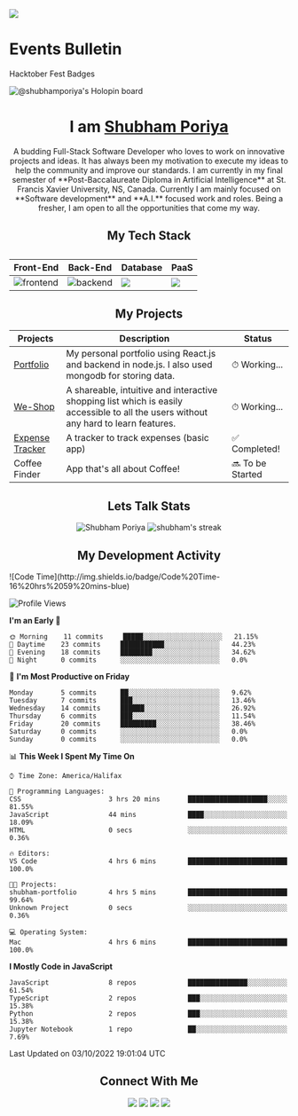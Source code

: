 <img src="https://readme-typing-svg.herokuapp.com?font=Fira+Code&pause=1000&width=435&lines=Hello!+Welcome+to+my+Github+page+.+.+."/>

<div>
  <h1>Events Bulletin</h1>
  <p>Hacktober Fest Badges</p>
  <img src="https://holopin.io/api/user/board?user=shubhamporiya" alt="@shubhamporiya's Holopin board" />
</div>

<div>
  
  <h1 align="center">I am <a href="https://github.com/ShubhamPoriya">Shubham Poriya</a></h1>
</div> 
<p align="center">A budding Full-Stack Software Developer who loves to work on innovative projects and ideas. It has always been my motivation to execute my ideas to help the community and improve our standards. I am currently in my final semester of **Post-Baccalaureate Diploma in Artificial Intelligence** at St. Francis Xavier University, NS, Canada. Currently I am mainly focused on **Software development** and **A.I.** focused work and roles. Being a fresher, I am open to all the opportunities that come my way.</p>  

<div align="center">
  <h2>My Tech Stack<h2>
  <table width="100%">
  <thead>
    <th>Front-End</th>
    <th>Back-End</th>
    <th>Database</th>
    <th>PaaS</th>
  </thead>
  <tbody>
    <tr>
      <td>
      <img src="https://skillicons.dev/icons?i=html,css,react" alt="frontend"/>
      </td>
      <td><img src="https://skillicons.dev/icons?i=js,nodejs,python" alt="backend"/></td>
      <td><img src="https://skillicons.dev/icons?i=mongodb"/></td>
      <td><img src="https://skillicons.dev/icons?i=aws,vercel"/></td>
    </tr>
  </tbody>
</table>
</div>




<h2 align="center">My Projects</h2>
<table>
  <thead>
    <th>Projects</th>
    <th>Description</th>
    <th>Status</th>
  </thead>
  <tbody>
    <tr>
      <td><a href="https://github.com/ShubhamPoriya/shubham-poriya">Portfolio</a></td>
      <td>My personal portfolio using React.js and backend in node.js. I also used mongodb for storing data.</td>
      <td>⏱ Working...</td>
    </tr>
    <tr>
      <td><a href="https://github.com/ShubhamPoriya/weshop-frontend">We-Shop</a></td>
      <td>A shareable, intuitive and interactive shopping list which is easily accessible to all the users without any hard to learn features.</td>
      <td>⏱ Working...</td>
    </tr>
    <tr>
      <td><a href="https://github.com/ShubhamPoriya/Expense-Tracker-REACT">Expense Tracker</a></td>
      <td>A tracker to track expenses (basic app)</td>
      <td>✅ Completed!</td>
    </tr>
    <tr>
      <td>Coffee Finder</td>
      <td>App that's all about Coffee!</td>
      <td>🔜 To be Started</td>
    </tr>
  </tbody>
</table>

<div align="center">

  <h2>Lets Talk Stats</h2>
  
  <tr>
    <td>
      <img src="https://github-readme-stats.vercel.app/api?username=ShubhamPoriya&show_icons=true&theme=radical" alt="Shubham Poriya"/>
    </td>
    <td>
      <img src="https://github-readme-streak-stats.herokuapp.com/?user=ShubhamPoriya" alt="shubham's streak" />
    </td>
  </tr>

</div>

<div>
  <h2 align="center">My Development Activity</h2>
<!--START_SECTION:waka-->
![Code Time](http://img.shields.io/badge/Code%20Time-16%20hrs%2059%20mins-blue)

![Profile Views](http://img.shields.io/badge/Profile%20Views-2-blue)

**I'm an Early 🐤** 

```text
🌞 Morning    11 commits     █████░░░░░░░░░░░░░░░░░░░░   21.15% 
🌆 Daytime    23 commits     ███████████░░░░░░░░░░░░░░   44.23% 
🌃 Evening    18 commits     ████████░░░░░░░░░░░░░░░░░   34.62% 
🌙 Night      0 commits      ░░░░░░░░░░░░░░░░░░░░░░░░░   0.0%

```
📅 **I'm Most Productive on Friday** 

```text
Monday       5 commits      ██░░░░░░░░░░░░░░░░░░░░░░░   9.62% 
Tuesday      7 commits      ███░░░░░░░░░░░░░░░░░░░░░░   13.46% 
Wednesday    14 commits     ██████░░░░░░░░░░░░░░░░░░░   26.92% 
Thursday     6 commits      ███░░░░░░░░░░░░░░░░░░░░░░   11.54% 
Friday       20 commits     █████████░░░░░░░░░░░░░░░░   38.46% 
Saturday     0 commits      ░░░░░░░░░░░░░░░░░░░░░░░░░   0.0% 
Sunday       0 commits      ░░░░░░░░░░░░░░░░░░░░░░░░░   0.0%

```


📊 **This Week I Spent My Time On** 

```text
⌚︎ Time Zone: America/Halifax

💬 Programming Languages: 
CSS                      3 hrs 20 mins       ████████████████████░░░░░   81.55% 
JavaScript               44 mins             ████░░░░░░░░░░░░░░░░░░░░░   18.09% 
HTML                     0 secs              ░░░░░░░░░░░░░░░░░░░░░░░░░   0.36%

🔥 Editors: 
VS Code                  4 hrs 6 mins        █████████████████████████   100.0%

🐱‍💻 Projects: 
shubham-portfolio        4 hrs 5 mins        █████████████████████████   99.64% 
Unknown Project          0 secs              ░░░░░░░░░░░░░░░░░░░░░░░░░   0.36%

💻 Operating System: 
Mac                      4 hrs 6 mins        █████████████████████████   100.0%

```

**I Mostly Code in JavaScript** 

```text
JavaScript               8 repos             ███████████████░░░░░░░░░░   61.54% 
TypeScript               2 repos             ███░░░░░░░░░░░░░░░░░░░░░░   15.38% 
Python                   2 repos             ███░░░░░░░░░░░░░░░░░░░░░░   15.38% 
Jupyter Notebook         1 repo              ██░░░░░░░░░░░░░░░░░░░░░░░   7.69%

```



 Last Updated on 03/10/2022 19:01:04 UTC
<!--END_SECTION:waka-->
  
</div>

<div align="center">
  <h2>Connect With Me</h2>
  <a href="https://twitter.com/PoriyaShubham" target="_blank"><img src="https://img.shields.io/badge/Twitter-%231DA1F2.svg?style=for-the-badge&logo=Twitter&logoColor=white"/></a>
  <a href="www.linkedin.com/in/shubhamporiya" target="_blank"><img src="https://img.shields.io/badge/linkedin-%230077B5.svg?style=for-the-badge&logo=linkedin&logoColor=white"/></a>
  <a href="https://www.instagram.com/shubhamporiya/" target="_blank"><img src="https://img.shields.io/badge/Instagram-%23E4405F.svg?style=for-the-badge&logo=Instagram&logoColor=white"/></a>
  <a href="mailto:shubhamporiya@gmail.com" target="_blank" rel="noreferrer"><img src="https://img.shields.io/badge/Gmail-D14836?style=for-the-badge&logo=gmail&logoColor=white"/></a>
</div>
    



<!---
ShubhamPoriya/ShubhamPoriya is a ✨ special ✨ repository because its `README.md` (this file) appears on your GitHub profile.
You can click the Preview link to take a look at your changes.
--->
